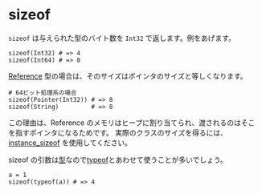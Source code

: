 # sizeof

`sizeof` は与えられた型のバイト数を `Int32` で返します。例をあげます。

```crystal
sizeof(Int32) # => 4
sizeof(Int64) # => 8
```

[Reference](http://crystal-lang.org/api/Reference.html) 型の場合は、そのサイズはポインタのサイズと等しくなります。

```crystal
# 64ビット処理系の場合
sizeof(Pointer(Int32)) # => 8
sizeof(String)         # => 8
```

この理由は、Reference のメモリはヒープに割り当てられ、渡されるのはそこを指すポインタになるためです。
実際のクラスのサイズを得るには、[instance_sizeof](instance_sizeof.md) を使用してください。

sizeof の引数は[型](type_grammar.md)なので[typeof](typeof.md)とあわせて使うことが多いでしょう。

```crystal
a = 1
sizeof(typeof(a)) # => 4
```
